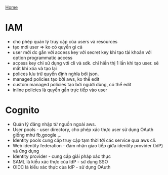 [Home](./readme.md)

# IAM

- cho phép quản lý truy cập của users và resources
- tạo mới user => ko có quyền gì cả
- user mới dc gắn với access key với secret key khi tạo tài khoản với option programmatic access
- access key chỉ sử dụng với cli và sdk. chỉ hiển thị 1 lần khi tạo user. sẽ mất khi xóa và tạo lại
- polices lưu trữ quyền định nghĩa bởi json.
- managed policies tạo bởi aws, ko thể edit
- custom managed policies tạo bởi người dùng, có thể edit
- inline policies là quyền gắn trực tiếp vào user

# Cognito

- Quản lý đăng nhập từ nguồn ngoài aws.
- User pools - user directory, cho phép xác thực user sử dụng OAuth giống mhư fb,google ...
- Identity pools cung cấp truy cập tạm thời tới các service qua aws cli.
- Web identity federation - đảm nhận giao tiếp giữa identity provider (IdP) và ứng dụng
- Identity provider - cung cấp giải pháp xác thực
- SAML là kiểu xác thực của IdP - sử dụng SSO
- OIDC là kiểu xác thực của IdP - sử dụng OAuth
